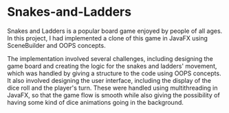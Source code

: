 # Snakes-and-Ladders

Snakes and Ladders is a popular board game enjoyed by people of all ages. In this project, I had implemented a clone of this game in JavaFX using SceneBuilder and OOPS concepts.

The implementation involved several challenges, including designing the game board and creating the logic for the snakes and ladders' movement, which was handled by giving a structure to the code using OOPS concepts. It also involved designing the user interface, including the display of the dice roll and the player's turn. These were handled using multithreading in JavaFX, so that the game flow is smooth while also giving the possibility of having some kind of dice animations going in the background.
